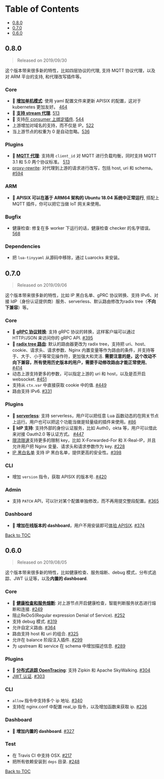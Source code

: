 # Table of Contents

- [0.8.0](#080)
- [0.7.0](#070)
- [0.6.0](#060)


## 0.8.0
> Released on 2019/09/30

这个版本带来很多新的特性，比如四层协议的代理, 支持 MQTT 协议代理，以及对 ARM 平台的支持, 和代理改写插件等。

### Core
- :sunrise: **[增加单机模式](https://github.com/iresty/apisix/blob/master/doc/stand-alone-cn.md)**: 使用 yaml 配置文件来更新 APISIX 的配置，这对于kubernetes 更加友好。 [464](https://github.com/iresty/apisix/pull/464)
- :sunrise: **[支持 stream 代理](https://github.com/iresty/apisix/blob/master/doc/stream-proxy-cn.md)**. [513](https://github.com/iresty/apisix/pull/513)
- :sunrise: 支持[在 consumer 上绑定插件](https://github.com/iresty/apisix/blob/master/doc/architecture-design-cn.md#consumer). [544](https://github.com/iresty/apisix/pull/544)
- 上游增加对域名的支持，而不仅是 IP。[522](https://github.com/iresty/apisix/pull/522)
- 当上游节点的权重为 0 是自动忽略。[536](https://github.com/iresty/apisix/pull/536)

### Plugins
- :sunrise: **[MQTT 代理](https://github.com/iresty/apisix/blob/master/doc/plugins/mqtt-proxy-cn.md)**: 支持用 `client_id` 对 MQTT 进行负载均衡，同时支持 MQTT 3.1 和 5.0 两个协议标准。 [513](https://github.com/iresty/apisix/pull/513)
- [proxy-rewrite](https://github.com/iresty/apisix/blob/master/doc/plugins/proxy-rewrite.md): 对代理到上游的请求进行改写，包括 host, uri 和 schema。 [#594](https://github.com/iresty/apisix/pull/594)

### ARM
- :sunrise: **APISIX 可以在基于 ARM64 架构的 Ubuntu 18.04 系统中正常运行**, 搭配上 MQTT 插件，你可以把它当做 IoT 网关来使用。

### Bugfix
- 健康检查: 修复在多 worker 下运行的话，健康检查 checker 的名字错误。 [568](https://github.com/iresty/apisix/issues/568)

### Dependencies
- 把 `lua-tinyyaml` 从源码中移除，通过 Luarocks 来安装。

## 0.7.0

> Released on 2019/09/06

这个版本带来很多新的特性，比如 IP 黑白名单、gPRC 协议转换、支持 IPv6、对接 IdP（身份认证提供商）服务、serverless、默认路由修改为radix tree（**不向下兼容**）等。

### Core
- :sunrise: **[gRPC 协议转换](https://github.com/iresty/apisix/blob/master/doc/plugins/grpc-transcoding-cn.md)**: 支持 gRPC 协议的转换，这样客户端可以通过 HTTP/JSON 来访问你的 gRPC API. [#395](https://github.com/iresty/apisix/issues/395)
- :sunrise: **[radix tree 路由](https://github.com/iresty/apisix/blob/master/doc/router-radixtree.md)**: 默认的路由器更改为 radix tree，支持把 uri、host、cookie、请求头、请求参数、Nginx 内置变量等作为路由的条件，并支持等于、大于、小于等常见操作符，更加强大和灵活. **需要注意的是，这个改动不向下兼容，所有使用历史版本的用户，需要手动修改路由才能正常使用**。[#414](https://github.com/iresty/apisix/issues/414)
- 动态上游支持更多的参数，可以指定上游的 uri 和 host，以及是否开启 websocket. [#451](https://github.com/iresty/apisix/pull/451)
- 支持从 `ctx.var` 中直接获取 cookie 中的值. [#449](https://github.com/iresty/apisix/pull/449)
- 路由支持 IPv6. [#331](https://github.com/iresty/apisix/issues/331)

### Plugins
- :sunrise: **[serverless](https://github.com/iresty/apisix/blob/master/doc/plugins/serverless-cn.md)**: 支持 serverless，用户可以把任意 Lua 函数动态的在网关节点上运行。用户也可以把这个功能当做是轻量级的插件来使用。[#86](https://github.com/iresty/apisix/pull/86)
- :sunrise: **IdP 支持**: 支持外部的身份认证服务，比如 Auth0，okta 等，用户可以借此来对接 Oauth2.0 等认证方式。 [#447](https://github.com/iresty/apisix/pull/447)
- [限流限速](https://github.com/iresty/apisix/blob/master/doc/plugins/limit-conn-cn.md)支持更多的限制 key，比如 X-Forwarded-For 和 X-Real-IP，并且允许用户把 Nginx 变量、请求头和请求参数作为 key. [#228](https://github.com/iresty/apisix/issues/228)
- [IP 黑白名单](https://github.com/iresty/apisix/blob/master/doc/plugins/ip-restriction.md) 支持 IP 黑白名单，提供更高的安全性。[#398](https://github.com/iresty/apisix/pull/398)

### CLI
- 增加 `version` 指令，获取 APISIX 的版本号. [#420](https://github.com/iresty/apisix/issues/420)

### Admin
- 支持 `PATCH` API，可以针对某个配置单独修改，而不再用提交整段配置。[#365](https://github.com/iresty/apisix/pull/365)

### Dashboard
- :sunrise: **增加在线版本的 dashboard**，用户不用安装即可[体验 APISIX](http://apisix.iresty.com/). [#374](https://github.com/iresty/apisix/issues/374)


[Back to TOC](#table-of-contents)


## 0.6.0

> Released on 2019/08/05

这个版本带来很多新的特性，比如健康检查、服务熔断、debug 模式，分布式追踪、JWT
认证等，以及**内置的 dashboard**.

### Core
- :sunrise: **[健康检查和服务熔断](https://github.com/iresty/apisix/blob/master/doc/health-check.md)**: 对上游节点开启健康检查，智能判断服务状态进行熔断和连接. [#249](https://github.com/iresty/apisix/pull/249)
- 阻止ReDoS(Regular expression Denial of Service). [#252](https://github.com/iresty/apisix/pull/250)
- 支持 debug 模式. [#319](https://github.com/iresty/apisix/pull/319)
- 允许自定义路由. [#364](https://github.com/iresty/apisix/pull/364)
- 路由支持 host 和 uri 的组合. [#325](https://github.com/iresty/apisix/pull/325)
- 允许在 balance 阶段注入插件. [#299](https://github.com/iresty/apisix/pull/299)
- 为 upstream 和 service 在 schema 中增加描述信息. [#289](https://github.com/iresty/apisix/pull/289)

### Plugins
- :sunrise: **[分布式追踪 OpenTracing](https://github.com/iresty/apisix/blob/master/doc/plugins/zipkin.md)**: 支持 Zipkin 和 Apache SkyWalking. [#304](https://github.com/iresty/apisix/pull/304)
- [JWT 认证](https://github.com/iresty/apisix/blob/master/doc/plugins/jwt-auth-cn.md). [#303](https://github.com/iresty/apisix/pull/303)

### CLI
- `allow` 指令中支持多个 ip 地址. [#340](https://github.com/iresty/apisix/pull/340)
- 支持在 nginx.conf 中配置 real_ip 指令，以及增加函数来获取 ip. [#236](https://github.com/iresty/apisix/pull/236)

### Dashboard
- :sunrise: **增加内置的 dashboard**. [#327](https://github.com/iresty/apisix/pull/327)

### Test
- 在 Travis CI 中支持 OSX. [#217](https://github.com/iresty/apisix/pull/217)
- 把所有依赖安装到 `deps` 目录. [#248](https://github.com/iresty/apisix/pull/248)

[Back to TOC](#table-of-contents)
